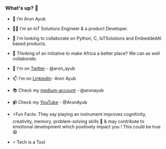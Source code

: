 ### What's up? 👋

- 🔭 I’m Aron Ayub
- 🧑‍💻 I'm an IoT Solutions Engineer & a product Developer.
- 👯 I'm looking to collaborate on Python, C, IoTSolutions and EmbeddedAI based products.
- 💞️ Thinking of an initiative to make Africa a better place? We can as well collaborate. 
- 🤔 I'm on [Twitter](https://twitter.com/aron_ayub) - @aron_ayub
- 📫 I'm on [LinkiedIn](https://www.linkedin.com/in/aron-ayub/)- Aron Ayub
- 📚 Check my [medium-account](https://medium.com/@aronayub) - @aronayub
- 📹 Check my [YouTube](https://www.youtube.com/@AronAyub/videos) - @AronAyub

- ⚡Fun Facts: They say playing an instrument improves cognitivity, creativity, memory, problem-solving skills 🤔 & may contribute to emotional development which positively impact you ! This could be true 😄 
- ⚡ Tech is a Tool

<!--
**AronAyub/AronAyub** is a ✨ _special_ ✨ repository because its `README.md` (this file) appears on your GitHub profile.

Here are some ideas to get you started:

- 🔭 I’m currently working on ...
- 🌱 I’m currently learning ...
- 👯 I’m looking to collaborate on ...
- 🤔 I’m looking for help with ...
- 💬 Ask me about ...
- 📫 How to reach me: ...
- 😄 Pronouns: ...
- ⚡ Fun fact: ...
--> 
